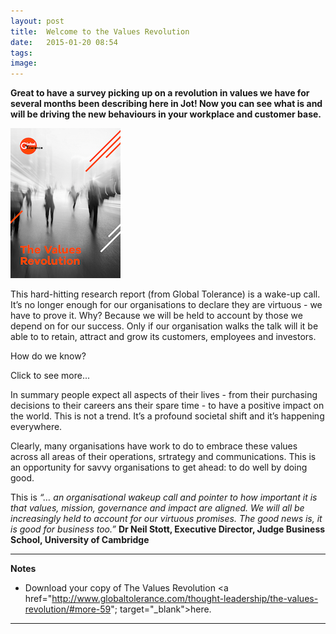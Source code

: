```yaml
---
layout: post
title:  Welcome to the Values Revolution
date:   2015-01-20 08:54
tags: 
image:
---
```


**Great to have a survey picking up on a revolution in values we have for several months been describing here in Jot! Now you can see what is and will be driving the new behaviours in your workplace and customer base.**

![](/libb/images/values-rev.png)

This hard-hitting research report (from Global Tolerance) is a wake-up call. It’s no longer enough for our organisations to declare they are virtuous - we have to prove it. Why? Because we will be held to account by those we depend on for our success. Only if our organisation walks the talk will it be able to to retain, attract and grow its customers, employees and investors.

How do we know? 
<div id="restOfArticle" style="display:none">The research reveals clearly the values that are now driving the behaviour of customers, employees and investors, including:<br>
<ul>
<li>Over two thirds (68%) of people think that businesses, governments and nonprofits all need to deliver <b>more social and environmental change</b>.</li>
<li>Nearly three quarters want to see more <b>transparency</b> and 81% more <b>accountability</b>.</li></ul>

Of the millennials (those born between 1981-1996):
<ul>
<li>84% consider it <b>their duty to make a positive difference</b> through their lifestyle</li>
<li>61% are concerned about the state of the world and <b>feel personally responsible</b> to improve it.</li>
<li>half would <b>choose purposeful work over a high salary</b>.</li> 
<li>Two thirds - a significant proportion of the next generation talent pool - <b>want to work for a company that makes a difference</b> to the world.</li> 
<li>The majority (60%) prefer to <b>buy products or services from ethical companies</b> while two thirds <b>volunteer for a cause</b> they care about.</li></ul><br>

Results were compiled from primary and secondary data including literature search, indepth interviews with leaders across sectors and polling 2126 individuals across the UK.<br><br>

For the <a href="http://www.globaltolerance.com/thought-leadership/the-values-revolution/#more-59"; target="_blank">full report... </a>.<br><br>

</div>
<a onclick="showMoreOrLess(this,'restOfArticle');">Click to see more...</a>

In summary people expect all aspects of their lives - from their purchasing decisions to their careers ans their spare time - to have a positive impact on the world. This is not a trend. It’s a profound societal shift and it’s happening everywhere.

Clearly, many organisations have work to do to embrace these values across all areas of their operations, srtrategy and communications. This is an opportunity for savvy organisations to get ahead: to do well by doing good.

This is <em>“… an organisational wakeup call and pointer to how important it is that values, mission, governance and impact are aligned. We will all be increasingly held to account for our virtuous promises. The good news is, it is good for business too.”</em> <b>Dr Neil Stott, Executive Director, Judge Business School, University of Cambridge</b>

__________________

<b>Notes</b>

* Download your copy of The Values Revolution <a href="http://www.globaltolerance.com/thought-leadership/the-values-revolution/#more-59"; target="_blank">here</a>.

__________________
